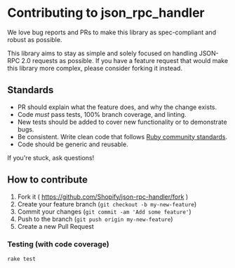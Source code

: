 # Contributing to json_rpc_handler

We love bug reports and PRs to make this library as spec-compliant and robust as possible.

This library aims to stay as simple and solely focused on handling JSON-RPC 2.0 requests as possible. If you have a feature request that would make this library more complex, please consider forking it instead.

## Standards

- PR should explain what the feature does, and why the change exists.
- Code _must_ pass tests, 100% branch coverage, and linting.
- New tests should be added to cover new functionality or to demonstrate bugs.
- Be consistent. Write clean code that follows [Ruby community standards](https://github.com/bbatsov/ruby-style-guide).
- Code should be generic and reusable.

If you're stuck, ask questions!

## How to contribute

1. Fork it ( https://github.com/Shopify/json-rpc-handler/fork )
2. Create your feature branch (`git checkout -b my-new-feature`)
3. Commit your changes (`git commit -am 'Add some feature'`)
4. Push to the branch (`git push origin my-new-feature`)
5. Create a new Pull Request

### Testing (with code coverage)

```sh
rake test
```
